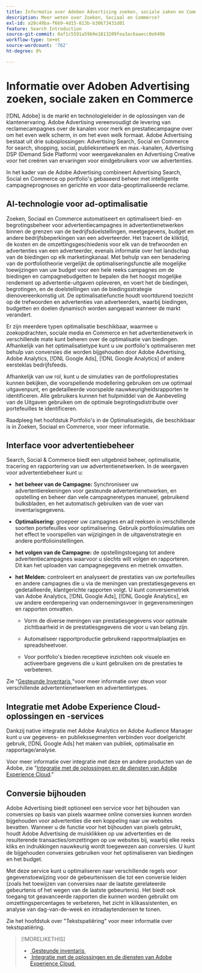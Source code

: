 ```yaml
---
title: Informatie over Adoben Advertising zoeken, sociale zaken en Commerce
description: Meer weten over Zoeken, Sociaal en Commerce?
exl-id: a28c49ba-f669-4d15-813b-b30673431d01
feature: Search Introduction
source-git-commit: 0af1c5591a59b9e1813209fea3ac6aaecc0e649b
workflow-type: tm+mt
source-wordcount: '762'
ht-degree: 0%

---
```


# Informatie over Adoben Advertising zoeken, sociale zaken en Commerce

[!DNL Adobe] is de markt en technologieleider in de oplossingen van de klantenervaring. Adobe Advertising vereenvoudigt de levering van reclamecampagnes over de kanalen voor merk en prestatiecampagne over om het even welk scherm, in om het even welk formaat. Adobe Advertising bestaat uit drie suboplossingen: Advertising Search, Social en Commerce for search, shopping, social, publieksnetwerk en max.-kanalen, Advertising DSP (Demand Side Platform) voor weergavekanalen en Advertising Creative voor het creëren van ervaringen voor eindgebruikers voor uw advertenties.

In het kader van de Adobe Advertising combineert Advertising Search, Social en Commerce op portfolio&#39;s gebaseerd beheer met intelligente campagneprognoses en gerichte en voor data-geoptimaliseerde reclame.

## AI-technologie voor ad-optimalisatie

Zoeken, Sociaal en Commerce automatiseert en optimaliseert bied- en begrotingsbeheer voor advertentiecampagnes in advertentienetwerken binnen de grenzen van de bedrijfsdoelstellingen, meetgegevens, budget en andere bedrijfsbeperkingen van een adverteerder. Het traceert de kliktijd, de kosten en de omzettingsgeschiedenis voor elk van de trefwoorden en advertenties van een adverteerder, evenals informatie over het landschap van de biedingen op elk marketingkanaal. Met behulp van een benadering van de portfoliotheorie vergelijkt de optimaliseringsfunctie alle mogelijke toewijzingen van uw budget voor een hele reeks campagnes om de biedingen en campagnebudgetten te bepalen die het hoogst mogelijke rendement op advertentie-uitgaven opleveren, en voert het de biedingen, begrotingen, en de doelstellingen van de biedingsstrategie dienovereenkomstig uit. De optimalisatiefunctie houdt voortdurend toezicht op de trefwoorden en advertenties van adverteerders, waarbij biedingen, budgetten en doelen dynamisch worden aangepast wanneer de markt verandert.

Er zijn meerdere typen optimalisatie beschikbaar, waarmee u zoekopdrachten, sociale media en Commerce en het advertentienetwerk in verschillende mate kunt beheren over de optimalisatie van biedingen. Afhankelijk van het optimalisatietype kunt u uw portfolio&#39;s optimaliseren met behulp van conversies die worden bijgehouden door Adobe Advertising, Adobe Analytics, [!DNL Google Ads], [!DNL Google Analytics] of andere eersteklas bedrijfsfeeds.

Afhankelijk van uw rol, kunt u de simulaties van de portfolioprestaties kunnen bekijken, die voorspellende modellering gebruiken om uw optimaal uitgavenpunt, en gedetailleerde voorspelde nauwkeurigheidsrapporten te identificeren. Alle gebruikers kunnen het hulpmiddel van de Aanbeveling van de Uitgaven gebruiken om de optimale begrotingsdistributie over portefeuilles te identificeren.

Raadpleeg het hoofdstuk Portfolio&#39;s in de Optimalisatiegids, die beschikbaar is in Zoeken, Sociaal en Commerce, voor meer informatie.

## Interface voor advertentiebeheer

Search, Social &amp; Commerce biedt een uitgebreid beheer, optimalisatie, tracering en rapportering van uw advertentienetwerken. In de weergaven voor advertentiebeheer kunt u:

* **het beheer van de Campagne:** Synchroniseer uw advertentierekeningen voor gesteunde advertentienetwerken, en opstelling en beheer dan vele campagneretypes manueel, gebruikend bulksbladen, en het automatisch gebruiken van de voer van inventarisgegevens.

* **Optimalisering:** groepeer uw campagnes en ad reeksen in verschillende soorten portefeuilles voor optimalisering. Gebruik portfoliosimulaties om het effect te voorspellen van wijzigingen in de uitgavenstrategie en andere portfolioinstellingen.

* **het volgen van de Campagne:** de opstellingstoegang tot andere advertentiecampagnes waarvoor u slechts wilt volgen en rapporteren. Dit kan het uploaden van campagnegegevens en metriek omvatten.

* **het Melden:** controleert en analyseert de prestaties van uw portefeuilles en andere campagnes die u via de meningen van prestatiesgegevens en gedetailleerde, klantgerichte rapporten volgt. U kunt conversiemetriek van Adobe Analytics, [!DNL Google Ads], [!DNL Google Analytics], en uw andere eerderepering van ondernemingsvoer in gegevensmeningen en rapporten omvatten.

   * Vorm de diverse meningen van prestatiesgegevens voor optimale zichtbaarheid in de prestatiesgegevens die voor u van belang zijn.

   * Automatiseer rapportproductie gebruikend rapportmalplaatjes en spreadsheetvoer.

   * Voor portfolio&#39;s bieden receptieve inzichten ook visuele en activeerbare gegevens die u kunt gebruiken om de prestaties te verbeteren.

Zie &quot;[&#x200B; Gesteunde Inventaris &#x200B;](/help/search-social-commerce/introduction/supported-inventory.md)&quot;voor meer informatie over steun voor verschillende advertentienetwerken en advertentietypes.

## Integratie met Adobe Experience Cloud-oplossingen en -services

Dankzij native integratie met Adobe Analytics en Adobe Audience Manager kunt u uw gegevens- en publiekssegmenten verbinden voor doelgericht gebruik, [!DNL Google Ads] het maken van publiek, optimalisatie en rapportage/analyse.

Voor meer informatie over integratie met deze en andere producten van de Adobe, zie &quot;[&#x200B; Integratie met de oplossingen en de diensten van Adobe Experience Cloud &#x200B;](/help/search-social-commerce/introduction/integrations.md).&quot;

## Conversie bijhouden

Adobe Advertising biedt optioneel een service voor het bijhouden van conversies op basis van pixels waarmee online conversies kunnen worden bijgehouden voor advertenties die een koppeling naar uw websites bevatten. Wanneer u de functie voor het bijhouden van pixels gebruikt, houdt Adobe Advertising de muisklikken op uw advertenties en de resulterende transacties/omzettingen op uw websites bij, waarbij elke reeks kliks en indrukkingen nauwkeurig wordt toegewezen aan conversies. U kunt de bijgehouden conversies gebruiken voor het optimaliseren van biedingen en het budget.

Met deze service kunt u optimaliseren naar verschillende regels voor gegevenstoewijzing voor de gebeurtenissen die tot een conversie leiden (zoals het toewijzen van conversies naar de laatste gerelateerde gebeurtenis of het wegen van de laatste gebeurtenis). Het biedt ook toegang tot geavanceerde rapporten die kunnen worden gebruikt om omzettingspercentages te verbeteren, het zicht in klikassistenten, en analyse van dag-van-de-week en intradaytendensen te tonen.

Zie het hoofdstuk over &quot;Tekstspatiëring&quot; voor meer informatie over tekstspatiëring.

>[!MORELIKETHIS]
>
>* [&#x200B; Gesteunde inventaris &#x200B;](supported-inventory.md)
>* [&#x200B; Integratie met de oplossingen en de diensten van Adobe Experience Cloud &#x200B;](integrations.md)
